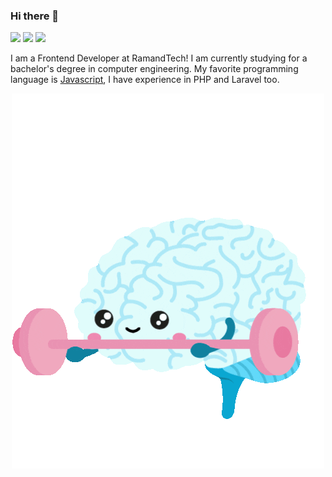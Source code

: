 ### Hi there 👋

[![](https://img.shields.io/badge/-gmail-black?style=for-the-badge&logo=gmail)](mailto:dev.edwardjoseph@gmail.com)
[![](https://img.shields.io/badge/-stackoverflow-black?style=for-the-badge&logo=stackoverflow)](http://stackoverflow.com/cv/edward-joseph)
[![](https://img.shields.io/badge/-instagram-black?style=for-the-badge&logo=instagram)](https://www.instagram.com/_.edwardjoseph)

I am a Frontend Developer at RamandTech! I am currently studying for a bachelor's degree in computer engineering.
My favorite programming language is [Javascript](https://www.javascript.com/), I have experience in PHP and Laravel too.

<p align="center">
  <img src="https://github.com/edward-joseph/edward-joseph/raw/main/my-brain.gif" /><br />
</p>
